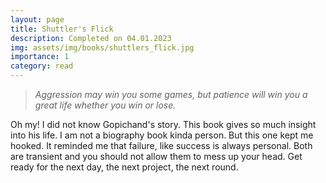 ```yaml
---
layout: page
title: Shuttler's Flick
description: Completed on 04.01.2023
img: assets/img/books/shuttlers_flick.jpg
importance: 1
category: read
---
```


> _Aggression may win you some games, but patience
will win you a great life whether you win or lose._

Oh my! I did not know Gopichand's story. This book gives so much insight
into his life. I am not a biography book kinda person. But this one kept me
hooked. It reminded me that failure, like success is always personal.
Both are transient and you should not allow them to mess up your head.
Get ready for the next day, the next project, the next round.
